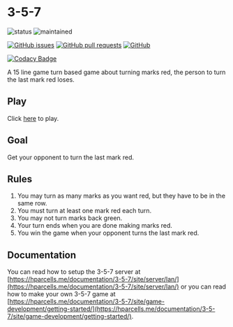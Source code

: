 # 3-5-7
![status](https://img.shields.io/badge/status-complete-brightgreen.svg)
![maintained](https://img.shields.io/badge/maintained-no%20(as%20of%202018)-red.svg)

[![GitHub issues](https://img.shields.io/github/issues/hparcells/3-5-7.svg)](https://github.com/hparcells/3-5-7)
[![GitHub pull requests](https://img.shields.io/github/issues-pr/hparcells/3-5-7.svg)](https://github.com/hparcells/3-5-7)
[![GitHub](https://img.shields.io/github/license/hparcells/3-5-7.svg)](https://github.com/hparcells/3-5-7)

[![Codacy Badge](https://api.codacy.com/project/badge/Grade/e79f0d8ce316452cae2ac914c7da6d79)](https://www.codacy.com/app/hparcells/3-5-7?utm_source=github.com&amp;utm_medium=referral&amp;utm_content=hparcells/3-5-7&amp;utm_campaign=Badge_Grade)

A 15 line game turn based game about turning marks red, the person to turn the last mark red loses.

## Play
Click [here](https://hparcells.me/games/3-5-7/) to play.

## Goal
Get your opponent to turn the last mark red.

## Rules
1. You may turn as many marks as you want red, but they have to be in the same row.
2. You must turn at least one mark red each turn.
3. You may not turn marks back green.
4. Your turn ends when you are done making marks red.
5. You win the game when your opponent turns the last mark red.

## Documentation
You can read how to setup the 3-5-7 server at [https://hparcells.me/documentation/3-5-7/site/server/lan/](https://hparcells.me/documentation/3-5-7/site/server/lan/) or you can read how to make your own 3-5-7 game at [https://hparcells.me/documentation/3-5-7/site/game-development/getting-started/](https://hparcells.me/documentation/3-5-7/site/game-development/getting-started/).
